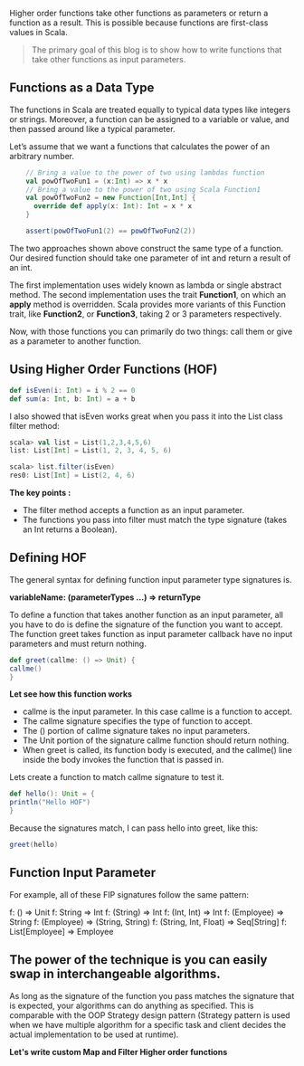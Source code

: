 Higher order functions take other functions as parameters or return a function as a result. This is possible because functions are first-class values in Scala.

> The primary goal of this blog is to show how to write functions that
> take other functions as input parameters.

## Functions as a Data Type

The functions in Scala are treated equally to typical data types like integers or strings. Moreover, a function can be assigned to a variable or value, and then passed around like a typical parameter.

Let’s assume that we want a functions that calculates the power of an arbitrary number.
```scala
    // Bring a value to the power of two using lambdas function
    val powOfTwoFun1 = (x:Int) => x * x
    // Bring a value to the power of two using Scala Function1
    val powOfTwoFun2 = new Function[Int,Int] {
      override def apply(x: Int): Int = x * x
    }

    assert(powOfTwoFun1(2) == powOfTwoFun2(2))
```

The two approaches shown above construct the same type of a function. Our desired function should take one parameter of int and return a result of an int.

The first implementation uses widely known as lambda or single abstract method. The second implementation uses the trait  **Function1**, on which an  **apply**  method is overridden. Scala provides more variants of this Function trait, like  **Function2**, or  **Function3**, taking 2 or 3 parameters respectively.

Now, with those functions you can primarily do two things: call them or give as a parameter to another function.

## Using Higher Order Functions (HOF)

```scala
def isEven(i: Int) = i % 2 == 0
def sum(a: Int, b: Int) = a + b
```

I also showed that isEven works great when you pass it into the List class filter method:
```scala
scala> val list = List(1,2,3,4,5,6)
list: List[Int] = List(1, 2, 3, 4, 5, 6)

scala> list.filter(isEven)
res0: List[Int] = List(2, 4, 6)
```
**The key points :**

 - The filter method accepts a function as an input parameter.
 - The functions you pass into filter must match the type signature (takes an Int returns a Boolean).

## Defining HOF
The general syntax for defining function input parameter type signatures is.

**variableName: (parameterTypes ...) => returnType**

To define a function that takes another function as an input parameter, all you have to do is define the signature of the function you want to accept. The function greet takes function as input parameter callback have no input parameters and must return nothing.

```scala
def greet(callme: () => Unit) {
callme()
}
```

**Let see how this function works**

 - callme is the input parameter. In this case callme is a function to
   accept.
 - The callme signature specifies the type of function to accept.
 - The () portion of callme signature takes no input parameters.
 - The Unit portion of the signature callme function should return
   nothing.
 - When greet is called, its function body is executed, and the callme()
   line inside the body invokes the function that is passed in.

Lets create a function to match callme signature to test it.
```scala
def hello(): Unit = {
println("Hello HOF")
}
```
Because the signatures match, I can pass hello into greet, like this:
```scala
greet(hello)
```

## Function Input Parameter

For example, all of these FIP signatures follow the same pattern:

f: () => Unit 
f: String => Int 
f: (String) => Int 
f: (Int, Int) => Int 
f: (Employee) => String 
f: (Employee) => (String, String) 
f: (String, Int, Float) => Seq[String]
f: List[Employee] => Employee

## The power of the technique is you can easily swap in interchangeable algorithms.

As long as the signature of the function you pass matches the signature that is expected, your algorithms can do anything as specified. This is comparable  with the OOP Strategy design pattern (Strategy pattern is used when we have multiple algorithm for a specific task and client decides the actual implementation to be used at runtime).

**Let's write custom Map and Filter Higher order functions**

<!--stackedit_data:
eyJoaXN0b3J5IjpbLTIwMzM5OTc0OTksODE3ODYxODEzLDUyMT
I3NDI5MywtMzA3MjkyNDcsMTIxNTEzMjUzMiwtMTM0MzE4NjA0
NywxODY2MzczMDEzLC0xMTkyNzc0NzU1LDk3NjE0NzQ3MywtOD
kzNzY4ODQsLTEwNzk0MzQxMzcsLTU2NTExMzYzNywtMTU2OTkw
NDE0MiwxODE0ODM0NDI3LDIwMjcwNTY2NzMsLTEyNTk4OTAwNj
EsLTE0NTM2ODA2OSwxMzQyMjcyNTgxLDE0NDY0MzI2NTUsMTI5
NjUyMDA4Nl19
-->